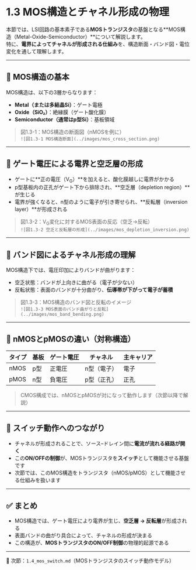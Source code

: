 # 1.3 MOS構造とチャネル形成の物理

本節では、LSI回路の基本素子である**MOSトランジスタ**の基盤となる**MOS構造（Metal-Oxide-Semiconductor）**について解説します。  
特に、**電界によってチャネルが形成される仕組み**を、構造断面・バンド図・電位変化を通して理解します。

---

## 🔹 MOS構造の基本

MOS構造は、以下の3層からなります：

- **Metal（または多結晶Si）**：ゲート電極
- **Oxide（SiO₂）**：絶縁膜（ゲート酸化膜）
- **Semiconductor（通常はp型Si）**：基板領域

> 図1.3-1：MOS構造の断面図（nMOSを例に）  
> `![図1.3-1 MOS構造断面](../images/mos_cross_section.png)`

---

## 🔹 ゲート電圧による電界と空乏層の形成

- ゲートに**正の電圧（V<sub>G</sub>）**を加えると、酸化膜越しに電界がかかる
- p型基板内の正孔がゲート下から排除され、**空乏層（depletion region）**が生じる
- 電界が強くなると、n型のように電子が引き寄せられ、**反転層（inversion layer）**が形成される

> 図1.3-2：V<sub>G</sub>変化に対するMOS表面の反応（空乏→反転）  
> `![図1.3-2 空乏と反転層の形成](../images/mos_depletion_inversion.png)`

---

## 🔹 バンド図によるチャネル形成の理解

MOS構造下では、電圧印加によりバンドが曲がります：

- 空乏状態：バンドが上向きに曲がる（電子が少ない）
- 反転状態：表面のバンドが十分曲がり、**伝導帯が下がって電子が蓄積**

> 図1.3-3：MOS構造のバンド図と反転のイメージ  
> `![図1.3-3 MOS表面のバンド曲がりと反転](../images/mos_band_bending.png)`

---

## 🔹 nMOSとpMOSの違い（対称構造）

| タイプ | 基板 | ゲート電圧 | チャネル | 主キャリア |
|--------|------|-------------|----------|------------|
| nMOS | p型 | 正電圧 | n型（電子） | 電子 |
| pMOS | n型 | 負電圧 | p型（正孔） | 正孔 |

> CMOS構成では、nMOSとpMOSが対になって動作します（次節以降で解説）

---

## 🔹 スイッチ動作へのつながり

- チャネルが形成されることで、ソース–ドレイン間に**電流が流れる経路が開く**
- この**ON/OFFの制御**が、MOSトランジスタを**スイッチ**として機能させる基盤です
- 次節では、このMOS構造をトランジスタ（nMOS/pMOS）として機能させる仕組みを扱います

---

## ✅ まとめ

- MOS構造では、ゲート電圧により電界が生じ、**空乏層 → 反転層**が形成される
- 表面バンドの曲がり具合によって、チャネルの形成が決まる
- この構造が、**MOSトランジスタのON/OFF制御**の物理的起源である

---

📎 次節：`1.4_mos_switch.md`（MOSトランジスタのスイッチ動作モデル）
